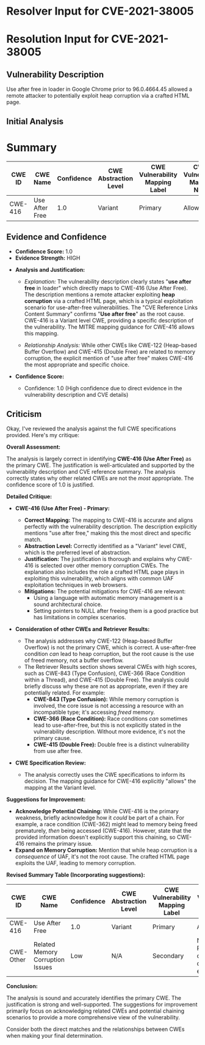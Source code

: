 # Resolver Input for CVE-2021-38005

# Resolution Input for CVE-2021-38005

## Vulnerability Description
Use after free in loader in Google Chrome prior to 96.0.4664.45 allowed a remote attacker to potentially exploit heap corruption via a crafted HTML page.

## Initial Analysis
# Summary
| CWE ID | CWE Name | Confidence | CWE Abstraction Level | CWE Vulnerability Mapping Label | CWE-Vulnerability Mapping Notes |
|---|---|---|---|---|---|
| CWE-416 | Use After Free | 1.0 | Variant | Primary | Allowed |

## Evidence and Confidence

*   **Confidence Score:** 1.0
*   **Evidence Strength:** HIGH

- **Analysis and Justification:**  
  - *Explanation:* The vulnerability description clearly states "**use after free** in loader" which directly maps to CWE-416 (Use After Free). The description mentions a remote attacker exploiting **heap corruption** via a crafted HTML page, which is a typical exploitation scenario for use-after-free vulnerabilities. The "CVE Reference Links Content Summary" confirms "**Use after free**" as the root cause. CWE-416 is a Variant level CWE, providing a specific description of the vulnerability. The MITRE mapping guidance for CWE-416 allows this mapping.
  
  - *Relationship Analysis:* While other CWEs like CWE-122 (Heap-based Buffer Overflow) and CWE-415 (Double Free) are related to memory corruption, the explicit mention of "use after free" makes CWE-416 the most appropriate and specific choice.

- **Confidence Score:**  
  - Confidence: 1.0 (High confidence due to direct evidence in the vulnerability description and CVE details)

## Criticism
Okay, I've reviewed the analysis against the full CWE specifications provided. Here's my critique:

**Overall Assessment:**

The analysis is largely correct in identifying **CWE-416 (Use After Free)** as the primary CWE. The justification is well-articulated and supported by the vulnerability description and CVE reference summary. The analysis correctly states why other related CWEs are not the *most* appropriate.  The confidence score of 1.0 is justified.

**Detailed Critique:**

*   **CWE-416 (Use After Free) - Primary:**
    *   **Correct Mapping:**  The mapping to CWE-416 is accurate and aligns perfectly with the vulnerability description. The description explicitly mentions "use after free," making this the most direct and specific match.
    *   **Abstraction Level:** Correctly identified as a "Variant" level CWE, which is the preferred level of abstraction.
    *   **Justification:** The justification is thorough and explains why CWE-416 is selected over other memory corruption CWEs. The explanation also includes the role a crafted HTML page plays in exploiting this vulnerability, which aligns with common UAF exploitation techniques in web browsers.
    *   **Mitigations:** The potential mitigations for CWE-416 are relevant:
        *   Using a language with automatic memory management is a sound architectural choice.
        *   Setting pointers to NULL after freeing them is a good practice but has limitations in complex scenarios.

*   **Consideration of other CWEs and Retriever Results:**
    *   The analysis addresses why CWE-122 (Heap-based Buffer Overflow) is not the primary CWE, which is correct. A use-after-free condition *can* lead to heap corruption, but the root cause is the use of freed memory, not a buffer overflow.
    *   The Retriever Results section shows several CWEs with high scores, such as CWE-843 (Type Confusion), CWE-366 (Race Condition within a Thread), and CWE-415 (Double Free). The analysis could briefly discuss why these are not as appropriate, even if they are potentially related. For example:
        *   **CWE-843 (Type Confusion):** While memory corruption is involved, the core issue is not accessing a resource with an incompatible type; it's accessing *freed* memory.
        *   **CWE-366 (Race Condition):** Race conditions *can* sometimes lead to use-after-free, but this is not explicitly stated in the vulnerability description.  Without more evidence, it's not the primary cause.
        *   **CWE-415 (Double Free):** Double free is a distinct vulnerability from use after free.

*   **CWE Specification Review:**
    *   The analysis correctly uses the CWE specifications to inform its decision. The mapping guidance for CWE-416 explicitly "allows" the mapping at the Variant level.

**Suggestions for Improvement:**

*   **Acknowledge Potential Chaining:** While CWE-416 is the primary weakness, briefly acknowledge how it *could* be part of a chain. For example, a race condition (CWE-362) might lead to memory being freed prematurely, *then* being accessed (CWE-416). However, state that the provided information doesn't explicitly support this chaining, so CWE-416 remains the primary issue.
*  **Expand on Memory Corruption:** Mention that while heap corruption is a *consequence* of UAF, it's not the root cause. The crafted HTML page exploits the UAF, leading to memory corruption.

**Revised Summary Table (Incorporating suggestions):**

| CWE ID | CWE Name | Confidence | CWE Abstraction Level | CWE Vulnerability Mapping Label | CWE-Vulnerability Mapping Notes |
|---|---|---|---|---|---|
| CWE-416 | Use After Free | 1.0 | Variant | Primary | Allowed |
| CWE-Other | Related Memory Corruption Issues | Low | N/A | Secondary | N/A- Possible consequence of UAF exploitation |

**Conclusion:**

The analysis is sound and accurately identifies the primary CWE. The justification is strong and well-supported. The suggestions for improvement primarily focus on acknowledging related CWEs and potential chaining scenarios to provide a more comprehensive view of the vulnerability.

Consider both the direct matches and the relationships between CWEs
when making your final determination.
        